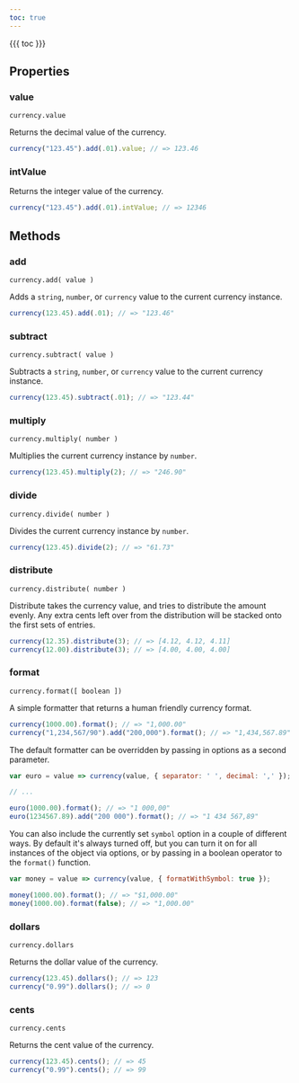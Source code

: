 ```yaml
---
toc: true
---
```


{{{ toc }}}

## Properties

### value

`currency.value`

Returns the decimal value of the currency.

```js
currency("123.45").add(.01).value; // => 123.46
```

### intValue

Returns the integer value of the currency.

```js
currency("123.45").add(.01).intValue; // => 12346
```

## Methods

### add

`currency.add( value )`

Adds a `string`, `number`, or `currency` value to the current currency instance.

```js
currency(123.45).add(.01); // => "123.46"
```

### subtract

`currency.subtract( value )`

Subtracts a `string`, `number`, or `currency` value to the current currency instance.

```js
currency(123.45).subtract(.01); // => "123.44"
```

### multiply

`currency.multiply( number )`

Multiplies the current currency instance by `number`.

```js
currency(123.45).multiply(2); // => "246.90"
```

### divide

`currency.divide( number )`

Divides the current currency instance by `number`.

```js
currency(123.45).divide(2); // => "61.73"
```

### distribute

`currency.distribute( number )`

Distribute takes the currency value, and tries to distribute the amount evenly. Any extra cents left over from the distribution will be stacked onto the first sets of entries.

```js
currency(12.35).distribute(3); // => [4.12, 4.12, 4.11]
currency(12.00).distribute(3); // => [4.00, 4.00, 4.00]
```

### format

`currency.format([ boolean ])`

A simple formatter that returns a human friendly currency format.

```js
currency(1000.00).format(); // => "1,000.00"
currency("1,234,567/90").add("200,000").format(); // => "1,434,567.89"
```

The default formatter can be overridden by passing in options as a second parameter.

```js
var euro = value => currency(value, { separator: ' ', decimal: ',' });

// ...

euro(1000.00).format(); // => "1 000,00"
euro(1234567.89).add("200 000").format(); // => "1 434 567,89"
```

You can also include the currently set `symbol` option in a couple of different ways. By default it's always turned off, but you can turn it on for all instances of the object via options, or by passing in a boolean operator to the `format()` function.

```js
var money = value => currency(value, { formatWithSymbol: true });

money(1000.00).format(); // => "$1,000.00"
money(1000.00).format(false); // => "1,000.00"
```

### dollars

`currency.dollars`

Returns the dollar value of the currency.

```js
currency(123.45).dollars(); // => 123
currency("0.99").dollars(); // => 0
```

### cents

`currency.cents`

Returns the cent value of the currency.

```js
currency(123.45).cents(); // => 45
currency("0.99").cents(); // => 99
```